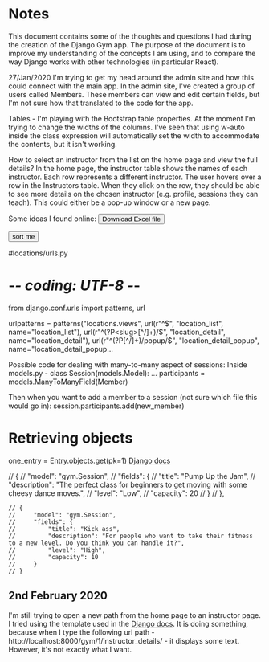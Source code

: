 # Notes

This document contains some of the thoughts and questions I had during the creation of the Django Gym app. The purpose of the document is to improve my understanding of the concepts I am using, and to compare the way Django works with other technologies (in particular React).

27/Jan/2020
I'm trying to get my head around the admin site and how this could connect with the main app. In the admin site, I've created a group of users called Members. These members can view and edit certain fields, but I'm not sure how that translated to the code for the app.

Tables - I'm playing with the Bootstrap table properties. At the moment I'm trying to change the widths of the columns. I've seen that using w-auto inside the class expression will automatically set the width to accommodate the contents, but it isn't working.  
    

How to select an instructor from the list on the home page and view the full details? 
In the home page, the instructor table shows the names of each instructor. Each row represents a different instructor. The user hovers over a row in the Instructors table. When they click on the row, they should be able to see more details on the chosen instructor (e.g. profile, sessions they can teach). This could either be a pop-up window or a new page. 

Some ideas I found online:
<button type="submit" value={{excel_path}} onclick="location.href='{% url 'downloadexcel' %}'" name='mybtn2'>Download Excel file</button>

<form action='actionUrl' method='GET'>
<button type='submit'> sort me</button>
</form>


#locations/urls.py
# -*- coding: UTF-8 -*-
from django.conf.urls import patterns, url

urlpatterns = patterns("locations.views",
    url(r"^$", "location_list", name="location_list"),
    url(r"^(?P<slug>[^/]+)/$", "location_detail",
        name="location_detail"),
    url(r"^(?P<slug>[^/]+)/popup/$", "location_detail_popup",
        name="location_detail_popup...


Possible code for dealing with many-to-many aspect of sessions:
Inside models.py - 
    class Session(models.Model): 
    ...
    participants = models.ManyToManyField(Member)

Then when you want to add a member to a session (not sure which file this would go in):
    session.participants.add(new_member)

# Retrieving objects
one_entry = Entry.objects.get(pk=1)
[Django docs](https://docs.djangoproject.com/en/3.0/topics/db/queries/#field-lookups)


<!-- I have added the seeds for the sessions. They didn't work (due to a foreign key problem), and it's not a problem I need to focus on (as I should be able to add sessions via the admin site). -->
  <!-- {
        "model": "gym.Session",
        "fields": {
            "title": "Pilates",
            "description": "The perfect class for building core strength.",
            "level": "Low",
            "capacity": 10
        }
    }, -->

// {
    //     "model": "gym.Session",
    //     "fields": {
    //         "title": "Pump Up the Jam",
    //         "description": "The perfect class for beginners to get moving with some cheesy dance moves.",
    //         "level": "Low",
    //         "capacity": 20
    //     }
    // },

    // {
    //     "model": "gym.Session",
    //     "fields": {
    //         "title": "Kick ass",
    //         "description": "For people who want to take their fitness to a new level. Do you think you can handle it?",
    //         "level": "High",
    //         "capacity": 10
    //     }
    // }

## 2nd February 2020
I'm still trying to open a new path from the home page to an instructor page. I tried using the template used in the [Django docs](https://docs.djangoproject.com/en/3.0/intro/tutorial03/#writing-more-views). It is doing something, because when I type the following url path - http://localhost:8000/gym/1/instructor_details/ - it displays some text. However, it's not exactly what I want.